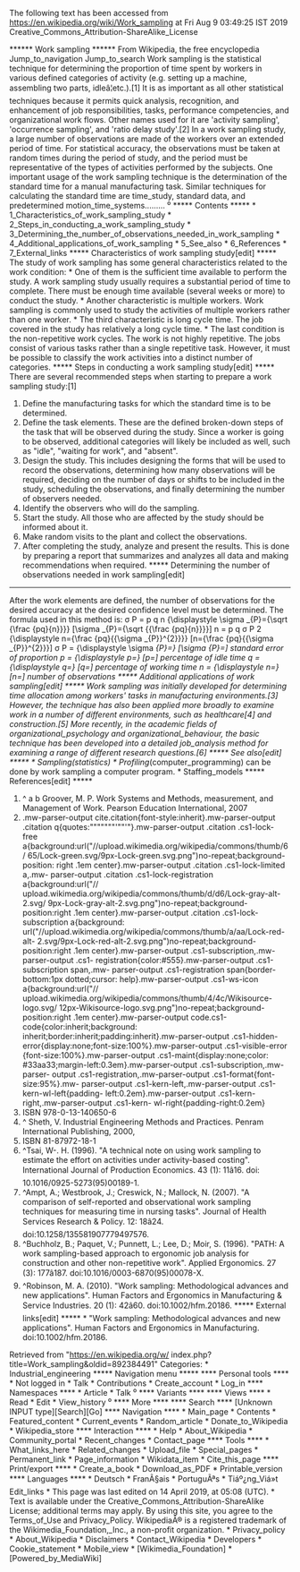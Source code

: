 The following text has been accessed from https://en.wikipedia.org/wiki/Work_sampling at Fri Aug 9 03:49:25 IST 2019
Creative_Commons_Attribution-ShareAlike_License




















****** Work sampling ******
From Wikipedia, the free encyclopedia
Jump_to_navigation Jump_to_search
Work sampling is the statistical technique for determining the proportion of
time spent by workers in various defined categories of activity (e.g. setting
up a machine, assembling two parts, idleâ¦etc.).[1] It is as important as all
other statistical techniques because it permits quick analysis, recognition,
and enhancement of job responsibilities, tasks, performance competencies, and
organizational work flows. Other names used for it are 'activity sampling',
'occurrence sampling', and 'ratio delay study'.[2]
In a work sampling study, a large number of observations are made of the
workers over an extended period of time. For statistical accuracy, the
observations must be taken at random times during the period of study, and the
period must be representative of the types of activities performed by the
subjects.
One important usage of the work sampling technique is the determination of the
standard time for a manual manufacturing task. Similar techniques for
calculating the standard time are time_study, standard data, and predetermined
motion_time_systems.........
⁰
***** Contents *****
    * 1_Characteristics_of_work_sampling_study
    * 2_Steps_in_conducting_a_work_sampling_study
    * 3_Determining_the_number_of_observations_needed_in_work_sampling
    * 4_Additional_applications_of_work_sampling
    * 5_See_also
    * 6_References
    * 7_External_links
***** Characteristics of work sampling study[edit] *****
The study of work sampling has some general characteristics related to the work
condition:
    * One of them is the sufficient time available to perform the study. A work
      sampling study usually requires a substantial period of time to complete.
      There must be enough time available (several weeks or more) to conduct
      the study.
    * Another characteristic is multiple workers. Work sampling is commonly
      used to study the activities of multiple workers rather than one worker.
    * The third characteristic is long cycle time. The job covered in the study
      has relatively a long cycle time.
    * The last condition is the non-repetitive work cycles. The work is not
      highly repetitive. The jobs consist of various tasks rather than a single
      repetitive task. However, it must be possible to classify the work
      activities into a distinct number of categories.
***** Steps in conducting a work sampling study[edit] *****
There are several recommended steps when starting to prepare a work sampling
study:[1]
   1. Define the manufacturing tasks for which the standard time is to be
      determined.
   2. Define the task elements. These are the defined broken-down steps of the
      task that will be observed during the study. Since a worker is going to
      be observed, additional categories will likely be included as well, such
      as "idle", "waiting for work", and "absent".
   3. Design the study. This includes designing the forms that will be used to
      record the observations, determining how many observations will be
      required, deciding on the number of days or shifts to be included in the
      study, scheduling the observations, and finally determining the number of
      observers needed.
   4. Identify the observers who will do the sampling.
   5. Start the study. All those who are affected by the study should be
      informed about it.
   6. Make random visits to the plant and collect the observations.
   7. After completing the study, analyze and present the results. This is done
      by preparing a report that summarizes and analyzes all data and making
      recommendations when required.
***** Determining the number of observations needed in work sampling[edit]
*****
After the work elements are defined, the number of observations for the desired
accuracy at the desired confidence level must be determined. The formula used
in this method is:
    &#x03C3;  P   =     p q  n      {\displaystyle \sigma _{P}={\sqrt {\frac
{pq}{n}}}}  [\sigma _{P}={\sqrt  {{\frac  {pq}{n}}}}]
   n =    p q     &#x03C3;  P     2       {\displaystyle n={\frac {pq}{{\sigma
_{P}}^{2}}}}  [n={\frac  {pq}{{\sigma _{P}}^{2}}}]
    &#x03C3;  P   =   {\displaystyle \sigma _{P}=}  [\sigma _{P}=] standard
error of proportion
   p =   {\displaystyle p=}  [p=] percentage of idle time
   q =   {\displaystyle q=}  [q=] percentage of working time
   n =   {\displaystyle n=}  [n=] number of observations
***** Additional applications of work sampling[edit] *****
Work sampling was initially developed for determining time allocation among
workers' tasks in manufacturing environments.[3] However, the technique has
also been applied more broadly to examine work in a number of different
environments, such as healthcare[4] and construction.[5] More recently, in the
academic fields of organizational_psychology and organizational_behaviour, the
basic technique has been developed into a detailed job_analysis method for
examining a range of different research questions.[6]
***** See also[edit] *****
    * Sampling_(statistics)
    * Profiling_(computer_programming) can be done by work sampling a computer
      program.
    * Staffing_models
***** References[edit] *****
   1. ^ a b Groover, M. P. Work Systems and Methods, measurement, and
      Management of Work. Pearson Education International, 2007
   2. .mw-parser-output cite.citation{font-style:inherit}.mw-parser-output
      .citation q{quotes:"\"""\"""'""'"}.mw-parser-output .citation .cs1-lock-
      free a{background:url("//upload.wikimedia.org/wikipedia/commons/thumb/6/
      65/Lock-green.svg/9px-Lock-green.svg.png")no-repeat;background-position:
      right .1em center}.mw-parser-output .citation .cs1-lock-limited a,.mw-
      parser-output .citation .cs1-lock-registration a{background:url("//
      upload.wikimedia.org/wikipedia/commons/thumb/d/d6/Lock-gray-alt-2.svg/
      9px-Lock-gray-alt-2.svg.png")no-repeat;background-position:right .1em
      center}.mw-parser-output .citation .cs1-lock-subscription a{background:
      url("//upload.wikimedia.org/wikipedia/commons/thumb/a/aa/Lock-red-alt-
      2.svg/9px-Lock-red-alt-2.svg.png")no-repeat;background-position:right
      .1em center}.mw-parser-output .cs1-subscription,.mw-parser-output .cs1-
      registration{color:#555}.mw-parser-output .cs1-subscription span,.mw-
      parser-output .cs1-registration span{border-bottom:1px dotted;cursor:
      help}.mw-parser-output .cs1-ws-icon a{background:url("//
      upload.wikimedia.org/wikipedia/commons/thumb/4/4c/Wikisource-logo.svg/
      12px-Wikisource-logo.svg.png")no-repeat;background-position:right .1em
      center}.mw-parser-output code.cs1-code{color:inherit;background:
      inherit;border:inherit;padding:inherit}.mw-parser-output .cs1-hidden-
      error{display:none;font-size:100%}.mw-parser-output .cs1-visible-error
      {font-size:100%}.mw-parser-output .cs1-maint{display:none;color:
      #33aa33;margin-left:0.3em}.mw-parser-output .cs1-subscription,.mw-parser-
      output .cs1-registration,.mw-parser-output .cs1-format{font-size:95%}.mw-
      parser-output .cs1-kern-left,.mw-parser-output .cs1-kern-wl-left{padding-
      left:0.2em}.mw-parser-output .cs1-kern-right,.mw-parser-output .cs1-kern-
      wl-right{padding-right:0.2em}
   3. ISBN 978-0-13-140650-6
   4. ^ Sheth, V. Industrial Engineering Methods and Practices. Penram
      International Publishing, 2000,
   5. ISBN 81-87972-18-1
   6. ^Tsai, W-. H. (1996). "A technical note on using work sampling to
      estimate the effort on activities under activity-based costing".
      International Journal of Production Economics. 43 (1): 11â16. doi:
      10.1016/0925-5273(95)00189-1.
   7. ^Ampt, A.; Westbrook, J.; Creswick, N.; Mallock, N. (2007). "A comparison
      of self-reported and observational work sampling techniques for measuring
      time in nursing tasks". Journal of Health Services Research & Policy. 12:
      18â24. doi:10.1258/135581907779497576.
   8. ^Buchholz, B.; Paquet, V.; Punnett, L.; Lee, D.; Moir, S. (1996). "PATH:
      A work sampling-based approach to ergonomic job analysis for construction
      and other non-repetitive work". Applied Ergonomics. 27 (3): 177â187.
      doi:10.1016/0003-6870(95)00078-X.
   9. ^Robinson, M. A. (2010). "Work sampling: Methodological advances and new
      applications". Human Factors and Ergonomics in Manufacturing & Service
      Industries. 20 (1): 42â60. doi:10.1002/hfm.20186.
***** External links[edit] *****
    * "Work sampling: Methodological advances and new applications". Human
      Factors and Ergonomics in Manufacturing. doi:10.1002/hfm.20186.

Retrieved from "https://en.wikipedia.org/w/
index.php?title=Work_sampling&oldid=892384491"
Categories:
    * Industrial_engineering
***** Navigation menu *****
**** Personal tools ****
    * Not logged in
    * Talk
    * Contributions
    * Create_account
    * Log_in
**** Namespaces ****
    * Article
    * Talk
⁰
**** Variants ****
**** Views ****
    * Read
    * Edit
    * View_history
⁰
**** More ****
**** Search ****
[Unknown INPUT type][Search][Go]
**** Navigation ****
    * Main_page
    * Contents
    * Featured_content
    * Current_events
    * Random_article
    * Donate_to_Wikipedia
    * Wikipedia_store
**** Interaction ****
    * Help
    * About_Wikipedia
    * Community_portal
    * Recent_changes
    * Contact_page
**** Tools ****
    * What_links_here
    * Related_changes
    * Upload_file
    * Special_pages
    * Permanent_link
    * Page_information
    * Wikidata_item
    * Cite_this_page
**** Print/export ****
    * Create_a_book
    * Download_as_PDF
    * Printable_version
**** Languages ****
    * Deutsch
    * FranÃ§ais
    * PortuguÃªs
    * Tiáº¿ng_Viá»t
Edit_links
    * This page was last edited on 14 April 2019, at 05:08 (UTC).
    * Text is available under the Creative_Commons_Attribution-ShareAlike
      License; additional terms may apply. By using this site, you agree to the
      Terms_of_Use and Privacy_Policy. WikipediaÂ® is a registered trademark of
      the Wikimedia_Foundation,_Inc., a non-profit organization.
    * Privacy_policy
    * About_Wikipedia
    * Disclaimers
    * Contact_Wikipedia
    * Developers
    * Cookie_statement
    * Mobile_view
    * [Wikimedia_Foundation]
    * [Powered_by_MediaWiki]
